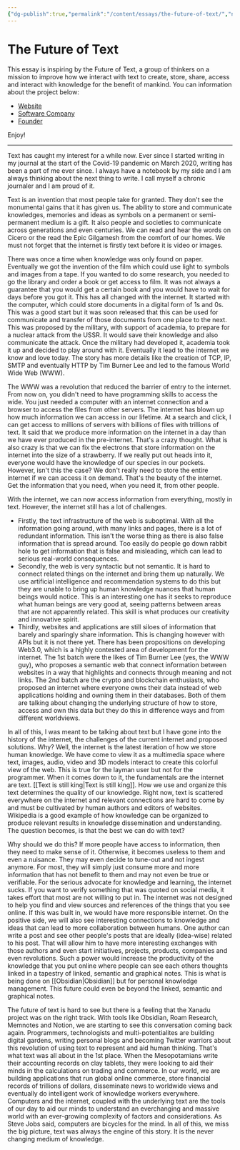 ```yaml
---
{"dg-publish":true,"permalink":"/content/essays/the-future-of-text/","noteIcon":"2"}
---
```


# The Future of Text

This essay is inspiring by the Future of Text, a group of thinkers on a mission to improve how we interact with text to create, store, share, access and interact with knowledge for the benefit of mankind. You can information about the project below:

- [Website](https://thefutureoftext.org/)
- [Software Company](https://www.augmentedtext.info/)
- [Founder](https://frodehegland.com/) 

Enjoy!

---
Text has caught my interest for a while now. Ever since I started writing in my journal at the start of the Covid-19 pandemic on March 2020, writing has been a part of me ever since. I always have a notebook by my side and I am always thinking about the next thing to write. I call myself a chronic journaler and I am proud of it.

Text is an invention that most people take for granted. They don't see the monumental gains that it has given us. The ability to store and communicate knowledges, memories and ideas as symbols on a permanent or semi-permanent medium is a gift. It also people and societies to communicate across generations and even centuries. We can read and hear the words on Cicero or the read the Epic Gilgamesh from the comfort of our homes. We must not forget that the internet is firstly text before it is video or images.

There was once a time when knowledge was only found on paper. Eventually we got the invention of the film which could use light to symbols and images from a tape. If you wanted to do some research, you needed to go the library and order a book or get access to film. It was not always a guarantee that you would get a certain book and you would have to wait for days before you got it. This has all changed with the internet. It started with the computer, which could store documents in a digital form of 1s and 0s. This was a good start but it was soon released that this can be used for communicate and transfer of those documents from one place to the next. This was proposed by the military, with support of academia, to prepare for a nuclear attack from the USSR. It would save their knowledge and also communicate the attack. Once the military had developed it, academia took it up and decided to play around with it. Eventually it lead to the internet we know and love today. The story has more details like the creation of TCP, IP, SMTP and eventually HTTP by Tim Burner Lee and led to the famous World Wide Web (WWW).

The WWW was a revolution that reduced the barrier of entry to the internet. From now on, you didn't need to have programming skills to access the wide. You just needed a computer with an internet connection and a browser to access the files from other servers. The internet has blown up how much information we can access in our lifetime. At a search and click, I can get access to millions of servers with billions of files with trillions of text. It said that we produce more information on the internet in a day than we have ever produced in the pre-internet. That's a crazy thought. What is also crazy is that we can fix the electrons that store information on the internet into the size of a strawberry. If we really put out heads into it, everyone would have the knowledge of our species in our pockets. However, isn't this the case? We don't really need to store the entire internet if we can access it on demand. That's the beauty of the internet. Get the information that you need, when you need it, from other people.

With the internet, we can now access information from everything, mostly in text. However, the internet still has a lot of challenges. 
- Firstly, the text infrastructure of the web is suboptimal. With all the information going around, with many links and pages, there is a lot of redundant information. This isn't the worse thing as there is also false information that is spread around. Too easily do people go down rabbit hole to get information that is false and misleading, which can lead to serious real-world consequences.
- Secondly, the web is very syntactic but not semantic. It is hard to connect related things on the internet and bring them up naturally. We use artificial intelligence and recommendation systems to do this but they are unable to bring up human knowledge nuances that human beings would notice. This is an interesting one has it seeks to reproduce what human beings are very good at, seeing patterns between areas that are not apparently related. This skill is what produces our creativity and innovative spirit. 
- Thirdly, websites and applications are still siloes of information that barely and sparingly share information. This is changing however with APIs but it is not there yet. There has been propositions on developing Web3.0, which is a highly contested area of development for the internet. The 1st batch were the likes of Tim Burner Lee (yes, the WWW guy), who proposes a semantic web that connect information between websites in a way that highlights and connects through meaning and not links. The 2nd batch are the crypto and blockchain enthusiasts, who proposed an internet where everyone owns their data instead of web applications holding and owning them in their databases. Both of them are talking about changing the underlying structure of how to store, access and own this data but they do this in difference ways and from different worldviews.

In all of this, I was meant to be talking about text but I have gone into the history of the internet, the challenges of the current internet and proposed solutions. Why? Well, the internet is the latest iteration of how we store human knowledge. We have come to view it as a multimedia space where text, images, audio, video and 3D models interact to create this colorful view of the web. This is true for the layman user but not for the programmer. When it comes down to it, the fundamentals are the internet are text. [[Text is still king\|Text is still king]]. How we use and organize this text determines the quality of our knowledge. Right now, text is scattered everywhere on the internet and relevant connections are hard to come by and must be cultivated by human authors and editors of websites. Wikipedia is a good example of how knowledge can be organized to produce relevant results in knowledge dissemination and understanding. The question becomes, is that the best we can do with text?

Why should we do this? If more people have access to information, then they need to make sense of it. Otherwise, it becomes useless to them and even a nuisance. They may even decide to tune-out and not ingest anymore. For most, they will simply just consume more and more information that has not benefit to them and may not even be true or verifiable. For the serious advocate for knowledge and learning, the internet sucks. If you want to verify something that was quoted on social media, it takes effort that most are not willing to put in. The internet was not designed to help you find and view sources and references of the things that you see online. If this was built in, we would have more responsible internet. On the positive side, we will also see interesting connections to knowledge and ideas that can lead to more collaboration between humans. One author can write a post and see other people's posts that are ideally (idea-wise) related to his post. That will allow him to have more interesting exchanges with those authors and even start initiatives, projects, products, companies and even revolutions. Such a power would increase the productivity of the knowledge that you put online where people can see each others thoughts linked in a tapestry of linked, semantic and graphical notes. This is what is being done on [[Obsidian\|Obsidian]] but for personal knowledge management. This future could even be beyond the linked, semantic and graphical notes.

The future of text is hard to see but there is a feeling that the Xanadu project was on the right track. With tools like Obsidian, Roam Research, Memnotes and Notion, we are starting to see this conversation coming back again. Programmers, technologists and multi-potentialites are building digital gardens, writing personal blogs and becoming Twitter warriors about this revolution of using text to represent and aid human thinking. That's what text was all about in the 1st place. When the Mesopotamians write their accounting records on clay tablets, they were looking to aid their minds in the calculations on trading and commerce. In our world, we are building applications that run global online commerce, store financial records of trillions of dollars, disseminate news to worldwide views and eventually do intelligent work of knowledge workers everywhere. Computers and the internet, coupled with the underlying text are the tools of our day to aid our minds to understand an everchanging and massive world with an ever-growing complexity of factors and considerations. As Steve Jobs said, computers are bicycles for the mind. In all of this, we miss the big picture, text was always the engine of this story. It is the never changing medium of knowledge.